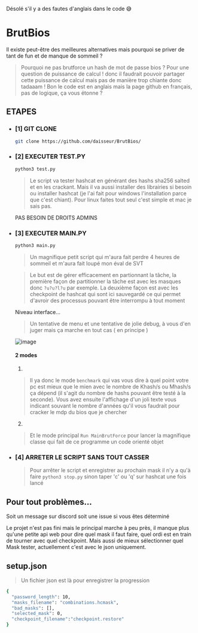 Désolé s'il y a des fautes d'anglais dans le code 😅
# BrutBios
Il existe peut-être des meilleures alternatives mais pourquoi se priver de tant de fun et de manque de sommeil ?

> Pourquoi ne pas brutforce un hash de mot de passe bios ? Pour une question de puissance de calcul ! donc il faudrait pouvoir partager cette puissance de calcul mais pas de manière trop chiante donc tadaaam !
> Bon le code est en anglais mais la page github en français, pas de logique, ça vous étonne ?

## ETAPES
- ### [1] GIT CLONE
  ```sh
  git clone https://github.com/daisseur/BrutBios/
  ```
- ### [2] EXECUTER TEST.PY
  ```sh
  python3 test.py
  ```
  > Le script va tester hashcat en générant des hashs sha256 salted et en les crackant. Mais il va aussi installer des librairies si besoin ou installer hashcat (je l'ai fait pour windows l'installation parce que c'est chiant). Pour linux faites tout seul c'est simple et mac je sais pas.
  
   PAS BESOIN DE DROITS ADMINS
- ### [3] EXECUTER MAIN.PY
    ```sh
  python3 main.py
  ```
  > Un magnifique petit script qui m'aura fait perdre 4 heures de sommeil et m'aura fait loupé mon éval de SVT
  
  > Le but est de gérer efficacement en partionnant la tâche, la première façon de partitionner la tâche est avec les masques donc `?u?u?l?u` par exemple. La deuxième façon est avec les checkpoint de hashcat qui sont ici sauvegardé ce qui permet d'avroir des processus pouvant être interrompu à tout moment

  Niveau interface...
  > Un tentative de menu et une tentative de jolie debug, à vous d'en juger mais ça marche en tout cas ( en principe )
  
  ![image](https://github.com/daisseur/BrutBios/assets/100715068/05aae33e-419a-41b5-a565-efd53f1677d0)
  #### 2 modes
  1)
  > Il ya donc le mode `benchmark` qui vas vous dire à quel point votre pc est mieux que le mien avec le nombre de Khash/s ou Mhash/s ça dépend (il s'agit du nombre de hashs pouvant être testé à la seconde). Vous avez ensuite l'affichage d'un joli texte vous indicant souvant le nombre d'années qu'il vous faudrait pour cracker le mdp du bios que je chercher
  
  2)
  > Et le mode principal `Run MainBrutForce` pour lancer la magnifique classe qui fait de ce programme un code orienté objet
- ### [4] ARRETER LE SCRIPT SANS TOUT CASSER
  > Pour arrêter le script et enregistrer au prochain mask il n'y a qu'à faire `python3 stop.py` sinon taper 'c' ou 'q' sur hashcat une fois lancé
  
## Pour tout problèmes...
 Soit un message sur discord soit une issue si vous êtes déterminé

 Le projet n'est pas fini mais le principal marche à peu près, il manque plus qu'une petite api web pour dire quel mask il faut faire, quel ordi est en train de tourner avec quel checkpoint. Mais aussi de mieux sélectionner quel Mask tester, actuellement c'est avec le json uniquement.

## setup.json
> Un fichier json est là pour enregistrer la progression

```sh
{
  "password_length": 10,
  "masks_filename": "combinations.hcmask",
  "bad_masks": [],
  "selected_mask": 0,
  "checkpoint_filename":"checkpoint.restore"
}
```
